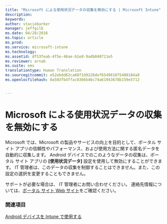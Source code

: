 ```yaml
---
title: "Microsoft による使用状況データの収集を無効にする | Microsoft Intune"
description: 
keywords: 
author: staciebarker
manager: jeffgilb
ms.date: 04/28/2016
ms.topic: article
ms.prod: 
ms.service: microsoft-intune
ms.technology: 
ms.assetid: df53feab-4f5e-46ae-b1e8-9adb048711e5
ms.reviewer: arnab
ms.suite: ems
translationtype: Human Translation
ms.sourcegitcommit: e52ebdd62ca68f1d9226def654961075400184a8
ms.openlocfilehash: 0a503fb4ffac0366b46c74a61943678b159e5712


---
```



# Microsoft による使用状況データの収集を無効にする
Microsoft では、Microsoft の製品やサービスの向上を目的として、ポータル サイト アプリの信頼性やパフォーマンス、および使用方法に関する匿名データを自動的に収集します。 Android デバイスでのこのようなデータの収集は、ポータル サイト アプリの **[使用状況データ]** 設定を使用して無効にすることができます。 IT 管理者は、このデータの収集を制御することはできません。また、この設定の選択を変更することもできません。

サポートが必要な場合は、 IT 管理者にお問い合わせください。 連絡先情報については、[ポータル サイト Web サイト](http://portal.manage.microsoft.com)をご確認ください。

### 関連項目
[Android デバイスを Intune で使用する](using-your-android-device-with-intune.md)


<!--HONumber=Jun16_HO4-->


